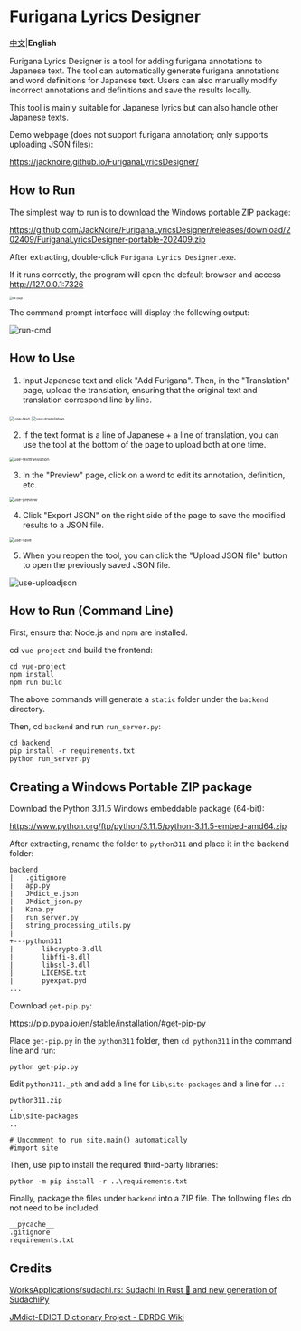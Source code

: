 # Furigana Lyrics Designer

[中文](https://github.com/JackNoire/FuriganaLyricsDesigner/blob/master/README.md)|**English**

Furigana Lyrics Designer is a tool for adding furigana annotations to Japanese text. The tool can automatically generate furigana annotations and word definitions for Japanese text. Users can also manually modify incorrect annotations and definitions and save the results locally.

This tool is mainly suitable for Japanese lyrics but can also handle other Japanese texts.

Demo webpage (does not support furigana annotation; only supports uploading JSON files):

https://jacknoire.github.io/FuriganaLyricsDesigner/

## How to Run

The simplest way to run is to download the Windows portable ZIP package:

https://github.com/JackNoire/FuriganaLyricsDesigner/releases/download/202409/FuriganaLyricsDesigner-portable-202409.zip

After extracting, double-click `Furigana Lyrics Designer.exe`.

If it runs correctly, the program will open the default browser and access http://127.0.0.1:7326

<img src="README-en.assets/run-page.png" alt="run-page" style="zoom:30%;" />

The command prompt interface will display the following output:

![run-cmd](README-en.assets/run-cmd.png)

## How to Use

1. Input Japanese text and click "Add Furigana". Then, in the "Translation" page, upload the translation, ensuring that the original text and translation correspond line by line.

<img src="README-en.assets/use-text.png" alt="use-text" style="zoom:50%;" />

<img src="README-en.assets/use-translation.png" alt="use-translation" style="zoom:50%;" />

2. If the text format is a line of Japanese + a line of translation, you can use the tool at the bottom of the page to upload both at one time.

<img src="README-en.assets/use-texttranslation.png" alt="use-texttranslation" style="zoom:50%;" />

3. In the "Preview" page, click on a word to edit its annotation, definition, etc.

<img src="README-en.assets/use-preview.png" alt="use-preview" style="zoom:50%;" />

4. Click "Export JSON" on the right side of the page to save the modified results to a JSON file.

<img src="README-en.assets/use-save.png" alt="use-save" style="zoom:50%;" />

5. When you reopen the tool, you can click the "Upload JSON file" button to open the previously saved JSON file.

![use-uploadjson](README-en.assets/use-uploadjson.png)

## How to Run (Command Line)

First, ensure that Node.js and npm are installed.

cd `vue-project` and build the frontend:

```
cd vue-project
npm install
npm run build
```

The above commands will generate a `static` folder under the `backend` directory.

Then, cd `backend` and run `run_server.py`:

```
cd backend
pip install -r requirements.txt
python run_server.py
```

## Creating a Windows Portable ZIP package

Download the Python 3.11.5 Windows embeddable package (64-bit):

https://www.python.org/ftp/python/3.11.5/python-3.11.5-embed-amd64.zip

After extracting, rename the folder to `python311` and place it in the backend folder:

```
backend
|   .gitignore
|   app.py
|   JMdict_e.json
|   JMdict_json.py
|   Kana.py
|   run_server.py
|   string_processing_utils.py
|
+---python311
|       libcrypto-3.dll
|       libffi-8.dll
|       libssl-3.dll
|       LICENSE.txt
|       pyexpat.pyd
...
```

Download `get-pip.py`:

https://pip.pypa.io/en/stable/installation/#get-pip-py

Place `get-pip.py` in the `python311` folder, then `cd python311` in the command line and run:

```
python get-pip.py
```

Edit `python311._pth` and add a line for `Lib\site-packages` and a line for `..`:

```
python311.zip
.
Lib\site-packages
..

# Uncomment to run site.main() automatically
#import site

```

Then, use pip to install the required third-party libraries:

```
python -m pip install -r ..\requirements.txt
```

Finally, package the files under `backend` into a ZIP file. The following files do not need to be included:

```
__pycache__
.gitignore
requirements.txt
```

## Credits

[WorksApplications/sudachi.rs: Sudachi in Rust 🦀 and new generation of SudachiPy](https://github.com/WorksApplications/sudachi.rs)

[JMdict-EDICT Dictionary Project - EDRDG Wiki](https://www.edrdg.org/wiki/index.php/JMdict-EDICT_Dictionary_Project)
